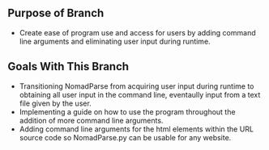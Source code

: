 ## Purpose of Branch
* Create ease of program use and access for users by adding command line arguments and eliminating user input
  during runtime.

## Goals With This Branch
* Transitioning NomadParse from acquiring user input during runtime to obtaining all user input in the command line,
  eventaully input from a text file given by the user. 
* Implementing a guide on how to use the program throughout the addition of more command line arguments.
* Adding command line arguments for the html elements within the URL source code so NomadParse.py can be usable for any
  website.
